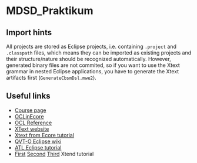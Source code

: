 # MDSD_Praktikum

## Import hints
All projects are stored as Eclipse projects, i.e. containing `.project` and `.classpath` files, which means they can be imported as existing projects and their structure/nature should be recognized automatically. However, generated binary files are not commited, so if you want to use the Xtext grammar in nested Eclipse applications, you have to generate the Xtext artifacts first (`GenerateCbsmDsl.mwe2`). 

## Useful links

- [Course page](https://sdqweb.ipd.kit.edu/wiki/Praktikum_Modellgetriebene_Software-Entwicklung_SS16)
- [OCLinEcore](https://wiki.eclipse.org/OCL/OCLinEcore)
- [OCL Reference](https://wiki.eclipse.org/Acceleo/OCL_Operations_Reference)
- [XText website](http://www.eclipse.org/Xtext/documentation/102_domainmodelwalkthrough.html)
- [Xtext from Ecore tutorial](http://rtsys.informatik.uni-kiel.de/confluence/display/TUT/Xtext+1+-+Creating+a+Grammar+for+an+Existing+Metamodel)
- [QVT-O Eclipse wiki](http://wiki.eclipse.org/QVTo)
- [ATL Eclipse tutorial](https://wiki.eclipse.org/ATL/Tutorials_-_Create_a_simple_ATL_transformation)
- [First](https://christiandietrich.wordpress.com/2011/07/29/xtend2-code-generators-with-non-xtext-models/) [Second](https://maxrohde.com/2011/11/06/xtend-tutorial/) [Third](http://rtsys.informatik.uni-kiel.de/confluence/display/TUT/Xtend+1b+-+Code+Generation) Xtend tutorial
